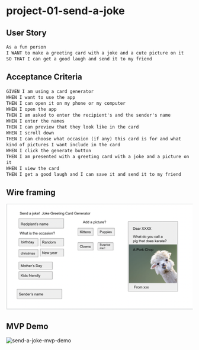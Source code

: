 # project-01-send-a-joke

## User Story

```
As a fun person
I WANT to make a greeting card with a joke and a cute picture on it
SO THAT I can get a good laugh and send it to my friend
```

## Acceptance Criteria
```
GIVEN I am using a card generator
WHEN I want to use the app
THEN I can open it on my phone or my computer
WHEN I open the app
THEN I am asked to enter the recipient's and the sender's name
WHEN I enter the names
THEN I can preview that they look like in the card
WHEN I scroll down
THEN I can choose what occasion (if any) this card is for and what kind of pictures I want include in the card
WHEN I click the generate button
THEN I am presented with a greeting card with a joke and a picture on it
WHEN I view the card
THEN I get a good laugh and I can save it and send it to my friend
```

## Wire framing
![send-a-joke-wire-framing](assests/images/send-a-joke-wire-framing.png)

## MVP Demo
![send-a-joke-mvp-demo](assests/images/send-a-joke.gif)
